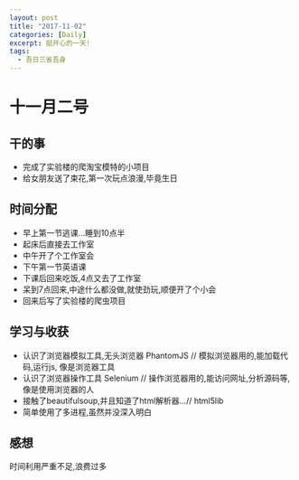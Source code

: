 ```yaml
---
layout: post
title: "2017-11-02"
categories: [Daily]
excerpt: 挺开心的一天!
tags:
  - 吾日三省吾身
---
```


# 十一月二号

## 干的事

- 完成了实验楼的爬淘宝模特的小项目
- 给女朋友送了束花,第一次玩点浪漫,毕竟生日


## 时间分配

- 早上第一节逃课...睡到10点半
- 起床后直接去工作室
- 中午开了个工作室会
- 下午第一节英语课
- 下课后回来吃饭,4点又去了工作室
- 呆到7点回来,中途什么都没做,就使劲玩,顺便开了个小会
- 回来后写了实验楼的爬虫项目


## 学习与收获

- 认识了浏览器模拟工具,无头浏览器 PhantomJS   // 模拟浏览器用的,能加载代码,运行js, 像是浏览器工具
- 认识了浏览器操作工具 Selenium   // 操作浏览器用的,能访问网址,分析源码等, 像是使用浏览器的人
- 接触了beautifulsoup,并且知道了html解析器...// html5lib
- 简单使用了多进程,虽然并没深入明白


## 感想

时间利用严重不足,浪费过多
